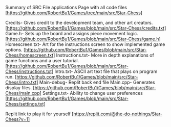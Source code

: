 Summary of SRC File applications
Page with all code files [https://github.com/RobertBu1/Games/tree/main/src/Star-Chess]

Credits- Gives credit to the development team, and other art creators. [https://github.com/RobertBu1/Games/blob/main/src/Star-Chess/credits.txt]
Game.h- Sets up the board and assigns piece movement logic. [https://github.com/RobertBu1/Games/blob/main/src/Star-Chess/game.h]
Homescreen.txt- Art for the instructions screen to show implemented game options. [https://github.com/RobertBu1/Games/blob/main/src/Star-Chess/homescreen.txt]
Instructions.txt- More in depth explanations of game functions and a user tutorial. [https://github.com/RobertBu1/Games/blob/main/src/Star-Chess/instructions.txt]
Intro.txt- ASCII art text file that plays on program run. [https://github.com/RobertBu1/Games/blob/main/src/Star-Chess/intro.txt]
Main-debug- Replit back end file
Main.cpp- Generates display files. [https://github.com/RobertBu1/Games/blob/main/src/Star-Chess/main.cpp]
Settings.txt- Ability to change user preferences [https://github.com/RobertBu1/Games/blob/main/src/Star-Chess/settings.txt]

Replit link to play it for yourself [https://replit.com/@the-do-nothings/Star-Chess?v=1]
